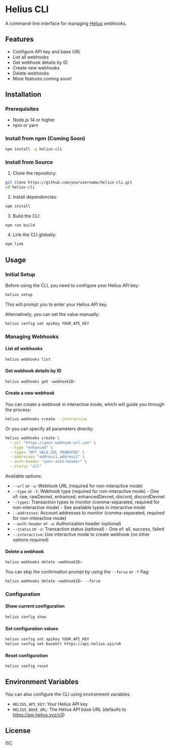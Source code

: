 # Helius CLI

A command-line interface for managing [Helius](https://helius.xyz) webhooks.

## Features

- Configure API key and base URL
- List all webhooks
- Get webhook details by ID
- Create new webhooks
- Delete webhooks
- More features coming soon!

## Installation

### Prerequisites

- Node.js 14 or higher
- npm or yarn

### Install from npm (Coming Soon)

```bash
npm install -g helius-cli
```

### Install from Source

1. Clone the repository:

```bash
git clone https://github.com/yourusername/helius-cli.git
cd helius-cli
```

2. Install dependencies:

```bash
npm install
```

3. Build the CLI:

```bash
npm run build
```

4. Link the CLI globally:

```bash
npm link
```

## Usage

### Initial Setup

Before using the CLI, you need to configure your Helius API key:

```bash
helius setup
```

This will prompt you to enter your Helius API key.

Alternatively, you can set the value manually:

```bash
helius config set apiKey YOUR_API_KEY
```

### Managing Webhooks

#### List all webhooks

```bash
helius webhooks list
```

#### Get webhook details by ID

```bash
helius webhooks get <webhookID>
```

#### Create a new webhook

You can create a webhook in interactive mode, which will guide you through the process:

```bash
helius webhooks create --interactive
```

Or you can specify all parameters directly:

```bash
helius webhooks create \
  --url "https://your-webhook-url.com" \
  --type "enhanced" \
  --types "NFT_SALE,SOL_TRANSFER" \
  --addresses "address1,address2" \
  --auth-header "your-auth-header" \
  --status "all"
```

Available options:
- `--url` or `-u`: Webhook URL (required for non-interactive mode)
- `--type` or `-t`: Webhook type (required for non-interactive mode) - One of: raw, rawDevnet, enhanced, enhancedDevnet, discord, discordDevnet
- `--types`: Transaction types to monitor (comma-separated, required for non-interactive mode) - See available types in interactive mode
- `--addresses`: Account addresses to monitor (comma-separated, required for non-interactive mode)
- `--auth-header` or `-a`: Authorization header (optional)
- `--status` or `-s`: Transaction status (optional) - One of: all, success, failed
- `--interactive`: Use interactive mode to create webhook (no other options required)

#### Delete a webhook

```bash
helius webhooks delete <webhookID>
```

You can skip the confirmation prompt by using the `--force` or `-f` flag:

```bash
helius webhooks delete <webhookID> --force
```

### Configuration

#### Show current configuration

```bash
helius config show
```

#### Set configuration values

```bash
helius config set apiKey YOUR_API_KEY
helius config set baseUrl https://api.helius.xyz/v0
```

#### Reset configuration

```bash
helius config reset
```

## Environment Variables

You can also configure the CLI using environment variables:

- `HELIUS_API_KEY`: Your Helius API key
- `HELIUS_BASE_URL`: The Helius API base URL (defaults to https://api.helius.xyz/v0)

## License

ISC 